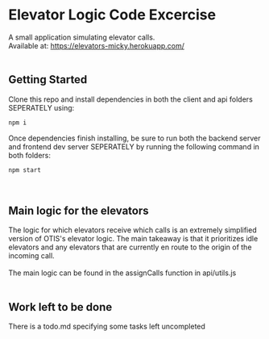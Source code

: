 # Elevator Logic Code Excercise

A small application simulating elevator calls.
<br/>
Available at: https://elevators-micky.herokuapp.com/
<br/>
<br/>

## Getting Started

Clone this repo and install dependencies in both the client and api folders SEPERATELY using:

```bash
npm i
```

Once dependencies finish installing, be sure to run both the backend server and frontend dev server SEPERATELY by running the following command in both folders:

```bash
npm start
```
<br/>

## Main logic for the elevators

The logic for which elevators receive which calls is an extremely simplified version of OTIS's elevator logic. The main takeaway is that it prioritizes idle elevators and any elevators that are currently en route to the origin of the incoming call.
<br/>
<br/>
The main logic can be found in the assignCalls function in api/utils.js
<br/>
<br/>

## Work left to be done

There is a todo.md specifying some tasks left uncompleted
